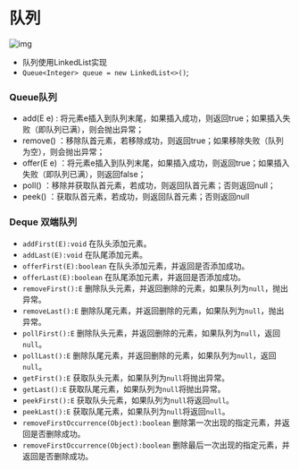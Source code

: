 # 队列

![img](https://gblobscdn.gitbook.com/assets%2F-MFGFjVrjTSMPA_4GB73%2F-MG42Ri3N-H8cNMRc_x0%2F-MG43CvVcZWnmuGpbgXr%2F01_数据结构_栈%26队列.bmp?alt=media&token=54de0008-0fdd-44a1-9947-c230e30cd9e4)

* 队列使用LinkedList实现
* `Queue<Integer> queue = new LinkedList<>()`;

### Queue队列

* add\(E e\) : 将元素e插入到队列末尾，如果插入成功，则返回true；如果插入失败（即队列已满），则会抛出异常；
* remove\(\) ：移除队首元素，若移除成功，则返回true；如果移除失败（队列为空），则会抛出异常；
* offer\(E e\) ：将元素e插入到队列末尾，如果插入成功，则返回true；如果插入失败（即队列已满），则返回false；
* poll\(\) ：移除并获取队首元素，若成功，则返回队首元素；否则返回null；
* peek\(\) ：获取队首元素，若成功，则返回队首元素；否则返回null

### Deque 双端队列

* `addFirst(E):void` 在队头添加元素。
* `addLast(E):void` 在队尾添加元素。
* `offerFirst(E):boolean` 在队头添加元素，并返回是否添加成功。
* `offerLast(E):boolean` 在队尾添加元素，并返回是否添加成功。
* `removeFirst():E` 删除队头元素，并返回删除的元素，如果队列为`null`，抛出异常。
* `removeLast():E` 删除队尾元素，并返回删除的元素，如果队列为`null`，抛出异常。
* `pollFirst():E` 删除队头元素，并返回删除的元素，如果队列为`null`，返回`null`。
* `pollLast():E` 删除队尾元素，并返回删除的元素，如果队列为`null`，返回`null`。
* `getFirst():E` 获取队头元素，如果队列为`null`将抛出异常。
* `getLast():E` 获取队尾元素，如果队列为`null`将抛出异常。
* `peekFirst():E` 获取队头元素，如果队列为`null`将返回`null`。
* `peekLast():E` 获取队尾元素，如果队列为`null`将返回`null`。
* `removeFirstOccurrence(Object):boolean` 删除第一次出现的指定元素，并返回是否删除成功。
* `removeFirstOccurrence(Object):boolean` 删除最后一次出现的指定元素，并返回是否删除成功。

